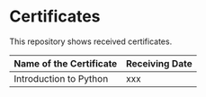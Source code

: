 # Certificates

This repository shows received certificates.

| Name of the Certificate | Receiving Date | 
| --- | --- |
| Introduction to Python | xxx |
